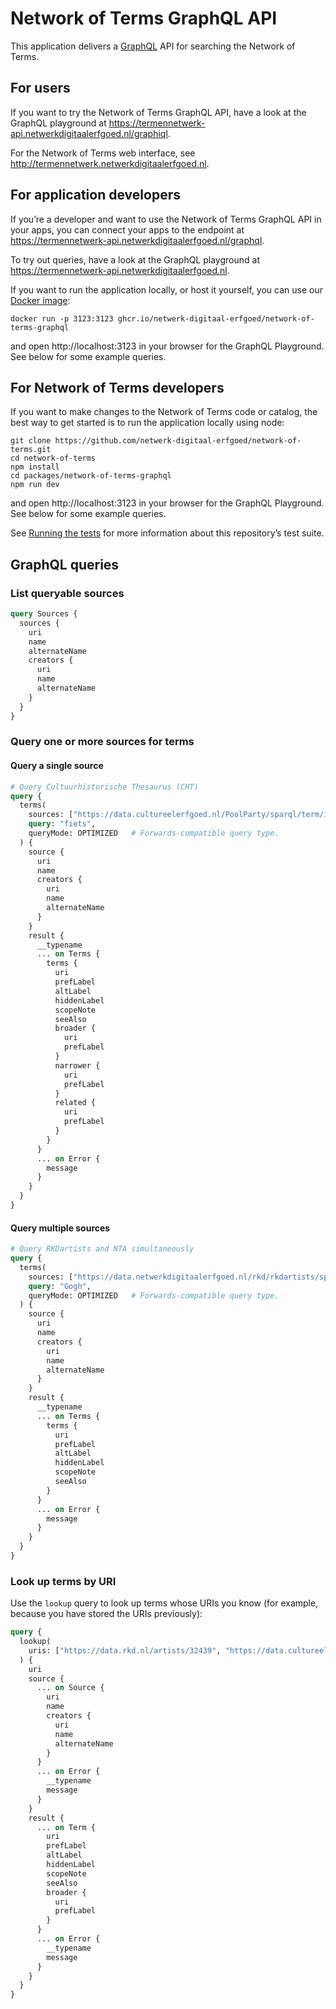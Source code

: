 # Network of Terms GraphQL API

This application delivers a [GraphQL](https://graphql.org) API for searching the Network of Terms.

## For users

If you want to try the Network of Terms GraphQL API, have a look at the GraphQL playground at
https://termennetwerk-api.netwerkdigitaalerfgoed.nl/graphiql.

For the Network of Terms web interface, see http://termennetwerk.netwerkdigitaalerfgoed.nl.

## For application developers

If you’re a developer and want to use the Network of Terms GraphQL API in your apps, you can connect your apps to the
endpoint at https://termennetwerk-api.netwerkdigitaalerfgoed.nl/graphql.

To try out queries, have a look at the GraphQL playground at https://termennetwerk-api.netwerkdigitaalerfgoed.nl.

If you want to run the application locally, or host it yourself, you can use our
[Docker image](https://github.com/netwerk-digitaal-erfgoed/network-of-terms/pkgs/container/network-of-terms-graphql):

    docker run -p 3123:3123 ghcr.io/netwerk-digitaal-erfgoed/network-of-terms-graphql

and open http://localhost:3123 in your browser for the GraphQL Playground. See below for some example queries.

## For Network of Terms developers

If you want to make changes to the Network of Terms code or catalog, the best way to get started is to run the 
application locally using node:

    git clone https://github.com/netwerk-digitaal-erfgoed/network-of-terms.git
    cd network-of-terms    
    npm install
    cd packages/network-of-terms-graphql
    npm run dev

and open http://localhost:3123 in your browser for the GraphQL Playground. See below for some example queries.

See [Running the tests](../../docs/tests.md) for more information about this repository’s test suite.

## GraphQL queries

### List queryable sources

```graphql
query Sources {
  sources {
    uri
    name
    alternateName
    creators {
      uri
      name
      alternateName
    }
  }
}
```

### Query one or more sources for terms

#### Query a single source

```graphql
# Query Cultuurhistorische Thesaurus (CHT)
query {
  terms(
    sources: ["https://data.cultureelerfgoed.nl/PoolParty/sparql/term/id/cht"],
    query: "fiets",
    queryMode: OPTIMIZED   # Forwards-compatible query type.
  ) {
    source {
      uri
      name
      creators {
        uri
        name
        alternateName
      }
    }
    result {
      __typename
      ... on Terms {
        terms {
          uri
          prefLabel
          altLabel
          hiddenLabel
          scopeNote
          seeAlso
          broader {
            uri
            prefLabel
          }
          narrower {
            uri
            prefLabel
          }
          related {
            uri
            prefLabel
          }
        }
      }
      ... on Error {
        message
      }
    }
  }
}
```

#### Query multiple sources

```graphql
# Query RKDartists and NTA simultaneously
query {
  terms(
    sources: ["https://data.netwerkdigitaalerfgoed.nl/rkd/rkdartists/sparql", "http://data.bibliotheken.nl/thesp/sparql"],
    query: "Gogh",
    queryMode: OPTIMIZED   # Forwards-compatible query type.
  ) {
    source {
      uri
      name
      creators {
        uri
        name
        alternateName
      }
    }
    result {
      __typename
      ... on Terms {
        terms {
          uri
          prefLabel
          altLabel
          hiddenLabel
          scopeNote
          seeAlso
        }
      }
      ... on Error {
        message
      }
    }
  }
}
```

### Look up terms by URI

Use the `lookup` query to look up terms whose URIs you know (for example, because you have stored the URIs previously):

```graphql
query {
  lookup(
    uris: ["https://data.rkd.nl/artists/32439", "https://data.cultureelerfgoed.nl/term/id/cht/15e29ea3-1b4b-4fb2-b970-a0c485330384"],
  ) {
    uri
    source {
      ... on Source {
        uri
        name
        creators {
          uri
          name
          alternateName
        }
      }
      ... on Error {
        __typename
        message
      }
    }        
    result {
      ... on Term {
        uri
        prefLabel
        altLabel
        hiddenLabel
        scopeNote
        seeAlso
        broader {
          uri
          prefLabel
        }
      }
      ... on Error {
        __typename
        message
      }
    }
  }
}
```
